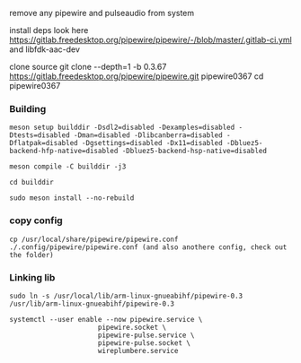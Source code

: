 remove any pipewire and pulseaudio from system

install deps look here https://gitlab.freedesktop.org/pipewire/pipewire/-/blob/master/.gitlab-ci.yml and libfdk-aac-dev

clone source
git clone --depth=1 -b 0.3.67 https://gitlab.freedesktop.org/pipewire/pipewire.git pipewire0367
cd pipewire0367

### Building
```
meson setup builddir -Dsdl2=disabled -Dexamples=disabled -Dtests=disabled -Dman=disabled -Dlibcanberra=disabled -Dflatpak=disabled -Dgsettings=disabled -Dx11=disabled -Dbluez5-backend-hfp-native=disabled -Dbluez5-backend-hsp-native=disabled
```
```
meson compile -C builddir -j3
```
```
cd builddir
```
```
sudo meson install --no-rebuild
```


### copy config
```
cp /usr/local/share/pipewire/pipewire.conf ./.config/pipewire/pipewire.conf (and also anothere config, check out the folder)
```

### Linking lib
```
sudo ln -s /usr/local/lib/arm-linux-gnueabihf/pipewire-0.3 /usr/lib/arm-linux-gnueabihf/pipewire-0.3
```

```
systemctl --user enable --now pipewire.service \
                      pipewire.socket \
                      pipewire-pulse.service \
                      pipewire-pulse.socket \
                      wireplumbere.service
```
